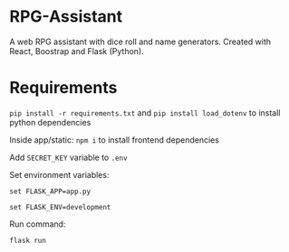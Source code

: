 # RPG-Assistant
A web RPG assistant with dice roll and name generators. Created with React, Boostrap and Flask (Python).

# Requirements
`pip install -r requirements.txt` and `pip install load_dotenv` to install python dependencies

Inside app/static: `npm i` to install frontend dependencies

Add `SECRET_KEY` variable to `.env`

Set environment variables:

`set FLASK_APP=app.py`

`set FLASK_ENV=development`

Run command:

`flask run`
